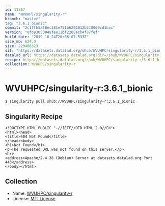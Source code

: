 ```yaml
---
id: 11367
name: "WVUHPC/singularity-r"
branch: "master"
tag: "3.6.1_bionic"
commit: "2c1ffb5af8ec381e751b6202012b230060cd1bac"
version: "0fd9305304afee11bf2208acb4f87fef"
build_date: "2019-10-24T20:06:07.533Z"
size_mb: 624.0
size: 229486623
sif: "https://datasets.datalad.org/shub/WVUHPC/singularity-r/3.6.1_bionic/2019-10-24-2c1ffb5a-0fd93053/0fd9305304afee11bf2208acb4f87fef.sif"
datalad_url: https://datasets.datalad.org?dir=/shub/WVUHPC/singularity-r/3.6.1_bionic/2019-10-24-2c1ffb5a-0fd93053/
recipe: https://datasets.datalad.org/shub/WVUHPC/singularity-r/3.6.1_bionic/2019-10-24-2c1ffb5a-0fd93053/Singularity
collection: WVUHPC/singularity-r
---
```


# WVUHPC/singularity-r:3.6.1_bionic

```bash
$ singularity pull shub://WVUHPC/singularity-r:3.6.1_bionic
```

## Singularity Recipe

```singularity
<!DOCTYPE HTML PUBLIC "-//IETF//DTD HTML 2.0//EN">
<html><head>
<title>404 Not Found</title>
</head><body>
<h1>Not Found</h1>
<p>The requested URL was not found on this server.</p>
<hr>
<address>Apache/2.4.38 (Debian) Server at datasets.datalad.org Port 443</address>
</body></html>
```

## Collection

 - Name: [WVUHPC/singularity-r](https://github.com/WVUHPC/singularity-r)
 - License: [MIT License](https://api.github.com/licenses/mit)

